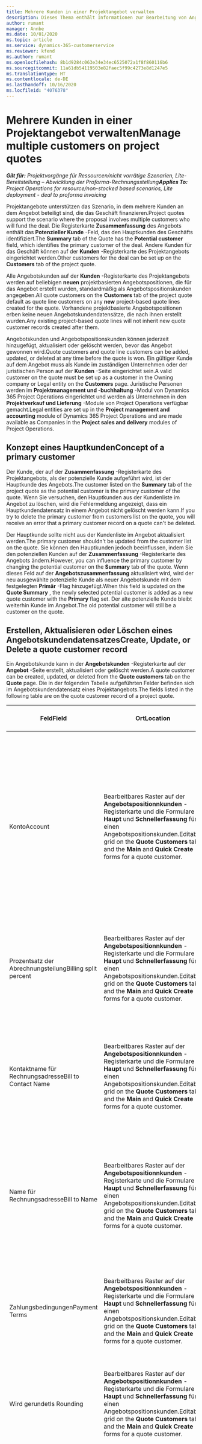 ```yaml
---
title: Mehrere Kunden in einer Projektangebot verwalten
description: Dieses Thema enthält Informationen zur Bearbeitung von Angeboten, an denen mehrere Kunden beteiligt sind, die das Projekt finanzieren.
author: rumant
manager: Annbe
ms.date: 10/01/2020
ms.topic: article
ms.service: dynamics-365-customerservice
ms.reviewer: kfend
ms.author: rumant
ms.openlocfilehash: 8b1d9284c063e34e34ec6525072a1f8f860116b6
ms.sourcegitcommit: 11a61db54119503e82faec5f99c4273e8d1247e5
ms.translationtype: HT
ms.contentlocale: de-DE
ms.lasthandoff: 10/16/2020
ms.locfileid: "4076378"
---
```

# <a name="manage-multiple-customers-on-project-quotes"></a><span data-ttu-id="53499-103">Mehrere Kunden in einer Projektangebot verwalten</span><span class="sxs-lookup"><span data-stu-id="53499-103">Manage multiple customers on project quotes</span></span>

<span data-ttu-id="53499-104">_**Gilt für:** Projektvorgänge für Ressourcen/nicht vorrätige Szenarien, Lite-Bereitstellung – Abwicklung der Proforma-Rechnungsstellung_</span><span class="sxs-lookup"><span data-stu-id="53499-104">_**Applies To:** Project Operations for resource/non-stocked based scenarios, Lite deployment - deal to proforma invoicing_</span></span>

<span data-ttu-id="53499-105">Projektangebote unterstützen das Szenario, in dem mehrere Kunden an dem Angebot beteiligt sind, die das Geschäft finanzieren.</span><span class="sxs-lookup"><span data-stu-id="53499-105">Project quotes support the scenario where the proposal involves multiple customers who will fund the deal.</span></span> <span data-ttu-id="53499-106">Die Registerkarte **Zusammenfassung** des Angebots enthält das **Potenzieller Kunde** -Feld, das den Hauptkunden des Geschäfts identifiziert.</span><span class="sxs-lookup"><span data-stu-id="53499-106">The **Summary** tab of the Quote has the **Potential customer** field, which identifies the primary customer of the deal.</span></span> <span data-ttu-id="53499-107">Andere Kunden für das Geschäft können auf der **Kunden** -Registerkarte des Projektangebots eingerichtet werden.</span><span class="sxs-lookup"><span data-stu-id="53499-107">Other customers for the deal can be set up on the **Customers** tab of the project quote.</span></span>

<span data-ttu-id="53499-108">Alle Angebotskunden auf der **Kunden** -Registerkarte des Projektangebots werden auf beliebigen **neuen** projektbasierten Angebotspositionen, die für das Angebot erstellt wurden, standardmäßig als Angebotspositionskunden angegeben.</span><span class="sxs-lookup"><span data-stu-id="53499-108">All quote customers on the **Customers** tab of the project quote default as quote line customers on any **new** project-based quote lines created for the quote.</span></span> <span data-ttu-id="53499-109">Vorhandene projektbasierte Angebotspositionen erben keine neuen Angebotskundendatensätze, die nach ihnen erstellt wurden.</span><span class="sxs-lookup"><span data-stu-id="53499-109">Any existing project-based quote lines will not inherit new quote customer records created after them.</span></span>

<span data-ttu-id="53499-110">Angebotskunden und Angebotspositionskunden können jederzeit hinzugefügt, aktualisiert oder gelöscht werden, bevor das Angebot gewonnen wird.</span><span class="sxs-lookup"><span data-stu-id="53499-110">Quote customers and quote line customers can be added, updated, or deleted at any time before the quote is won.</span></span> <span data-ttu-id="53499-111">Ein gültiger Kunde auf dem Angebot muss als Kunde im zuständigen Unternehmen oder der juristischen Person auf der **Kunden** -Seite eingerichtet sein.</span><span class="sxs-lookup"><span data-stu-id="53499-111">A valid customer on the quote must be set up as a customer in the Owning company or Legal entity on the **Customers** page.</span></span> <span data-ttu-id="53499-112">Juristische Personen werden im **Projektmanagement und -buchhaltung** -Modul von Dynamics 365 Project Operations eingerichtet und werden als Unternehmen in den **Projektverkauf und Lieferung** -Module von Project Operations verfügbar gemacht.</span><span class="sxs-lookup"><span data-stu-id="53499-112">Legal entities are set up in the **Project management and accounting** module of Dynamics 365 Project Operations and are made available as Companies in the **Project sales and delivery** modules of Project Operations.</span></span>

## <a name="concept-of-a-primary-customer"></a><span data-ttu-id="53499-113">Konzept eines Hauptkunden</span><span class="sxs-lookup"><span data-stu-id="53499-113">Concept of a primary customer</span></span>

<span data-ttu-id="53499-114">Der Kunde, der auf der **Zusammenfassung** -Registerkarte des Projektangebots, als der potenzielle Kunde aufgeführt wird, ist der Hauptkunde des Angebots.</span><span class="sxs-lookup"><span data-stu-id="53499-114">The customer listed on the **Summary** tab of the project quote as the potential customer is the primary customer of the quote.</span></span> <span data-ttu-id="53499-115">Wenn Sie versuchen, den Hauptkunden aus der Kundenliste im Angebot zu löschen, wird die Fehlermeldung angezeigt, dass ein Hauptkundendatensatz in einem Angebot nicht gelöscht werden kann.</span><span class="sxs-lookup"><span data-stu-id="53499-115">If you try to delete the primary customer from customers list on the quote, you will receive an error that a primary customer record on a quote can't be deleted.</span></span>

<span data-ttu-id="53499-116">Der Hauptkunde sollte nicht aus der Kundenliste im Angebot aktualisiert werden.</span><span class="sxs-lookup"><span data-stu-id="53499-116">The primary customer shouldn't be updated from the customer list on the quote.</span></span> <span data-ttu-id="53499-117">Sie können den Hauptkunden jedoch beeinflussen, indem Sie den potenziellen Kunden auf der **Zusammenfassung** -Registerkarte des Angebots ändern.</span><span class="sxs-lookup"><span data-stu-id="53499-117">However, you can influence the primary customer by changing the potential customer on the **Summary** tab of the quote.</span></span> <span data-ttu-id="53499-118">Wenn dieses Feld auf der **Angebotszusammenfassung** aktualisiert wird, wird der neu ausgewählte potenzielle Kunde als neuer Angebotskunde mit dem festgelegten **Primär** -Flag hinzugefügt.</span><span class="sxs-lookup"><span data-stu-id="53499-118">When this field is updated on the **Quote Summary** , the newly selected potential customer is added as a new quote customer with the **Primary** flag set.</span></span> <span data-ttu-id="53499-119">Der alte potenzielle Kunde bleibt weiterhin Kunde im Angebot.</span><span class="sxs-lookup"><span data-stu-id="53499-119">The old potential customer will still be a customer on the quote.</span></span>

## <a name="create-update-or-delete-a-quote-customer-record"></a><span data-ttu-id="53499-120">Erstellen, Aktualisieren oder Löschen eines Angebotskundendatensatzes</span><span class="sxs-lookup"><span data-stu-id="53499-120">Create, Update, or Delete a quote customer record</span></span>

<span data-ttu-id="53499-121">Ein Angebotskunde kann in der **Angebotskunden** -Registerkarte auf der **Angebot** -Seite erstellt, aktualisiert oder gelöscht werden.</span><span class="sxs-lookup"><span data-stu-id="53499-121">A quote customer can be created, updated, or deleted from the **Quote customers** tab on the **Quote** page.</span></span> <span data-ttu-id="53499-122">Die in der folgenden Tabelle aufgeführten Felder befinden sich im Angebotskundendatensatz eines Projektangebots.</span><span class="sxs-lookup"><span data-stu-id="53499-122">The fields listed in the following table are on the quote customer record of a project quote.</span></span>

| <span data-ttu-id="53499-123">**Feld**</span><span class="sxs-lookup"><span data-stu-id="53499-123">**Field**</span></span> | <span data-ttu-id="53499-124">**Ort**</span><span class="sxs-lookup"><span data-stu-id="53499-124">**Location**</span></span> | <span data-ttu-id="53499-125">**Relevanz, Zweck und Anleitung**</span><span class="sxs-lookup"><span data-stu-id="53499-125">**Relevance, purpose, and guidance**</span></span> | <span data-ttu-id="53499-126">**Nachgelagerte Auswirkungen**</span><span class="sxs-lookup"><span data-stu-id="53499-126">**Downstream impact**</span></span> |
| --- | --- | --- | --- |
| <span data-ttu-id="53499-127">Konto</span><span class="sxs-lookup"><span data-stu-id="53499-127">Account</span></span> | <span data-ttu-id="53499-128">Bearbeitbares Raster auf der **Angebotspositionnkunden** -Registerkarte und die Formulare **Haupt** und **Schnellerfassung** für einen Angebotspositionskunden.</span><span class="sxs-lookup"><span data-stu-id="53499-128">Editable grid on the **Quote Customers** tab and the **Main** and **Quick Create** forms for a quote customer.</span></span> | <span data-ttu-id="53499-129">Führt alle aktiven Konten auf.</span><span class="sxs-lookup"><span data-stu-id="53499-129">Lists all the active accounts.</span></span> <span data-ttu-id="53499-130">Dieses Feld wird gesperrt, nachdem der Datensatz erstellt wurde.</span><span class="sxs-lookup"><span data-stu-id="53499-130">This field is locked after the record is created.</span></span> <span data-ttu-id="53499-131">Wenn Sie ihn aktualisieren möchten, löschen Sie den Datensatz und erstellen Sie ihn neu.</span><span class="sxs-lookup"><span data-stu-id="53499-131">If you want to update it, delete the record, and re-create it.</span></span> <span data-ttu-id="53499-132">Wenn Sie Ist-Daten aufgezeichnet haben oder wenn der Angebotskundendatensatz ein Hauptkunde ist, können Sie den Datensatz löschen.</span><span class="sxs-lookup"><span data-stu-id="53499-132">If you have recorded any actuals, or if the quote customer record is a primary customer, you will be allowed to delete the record.</span></span> | <span data-ttu-id="53499-133">Angebotspositionskunden werden als Angebotspositionskunden kopiert, wenn eine Angebotsposition erstellt wird.</span><span class="sxs-lookup"><span data-stu-id="53499-133">Quote customers are copied over as quote line customers when a quote line is created.</span></span> <span data-ttu-id="53499-134">Angebotskunden werden auch zu den Kunden der Projektvertrags kopiert, wenn ein Angebot gewonnen wird.</span><span class="sxs-lookup"><span data-stu-id="53499-134">Quote customers are also copied over to the project contract customers when a quote is won.</span></span> |
| <span data-ttu-id="53499-135">Prozentsatz der Abrechnungsteilung</span><span class="sxs-lookup"><span data-stu-id="53499-135">Billing split percent</span></span> | <span data-ttu-id="53499-136">Bearbeitbares Raster auf der **Angebotspositionnkunden** -Registerkarte und die Formulare **Haupt** und **Schnellerfassung** für einen Angebotspositionskunden.</span><span class="sxs-lookup"><span data-stu-id="53499-136">Editable grid on the **Quote Customers** tab and the **Main** and **Quick Create** forms for a quote customer.</span></span> | <span data-ttu-id="53499-137">Stellen Sie den Prozentsatz jeder nicht in Rechnung gestellten Verkaufstransaktion dar, die diesem Angebotskunden zugeordnet wird.</span><span class="sxs-lookup"><span data-stu-id="53499-137">Represent the percentage of each unbilled sales transaction that will be attributed to this quote customer.</span></span> | <span data-ttu-id="53499-138">Wird zu erstellten neuen Angebotspositionen und zu Projektvertragskunden kopiert.</span><span class="sxs-lookup"><span data-stu-id="53499-138">Copied over to new quote lines created and to project contract customers.</span></span> |
| <span data-ttu-id="53499-139">Kontaktname für Rechnungsadresse</span><span class="sxs-lookup"><span data-stu-id="53499-139">Bill to Contact Name</span></span> | <span data-ttu-id="53499-140">Bearbeitbares Raster auf der **Angebotspositionnkunden** -Registerkarte und die Formulare **Haupt** und **Schnellerfassung** für einen Angebotspositionskunden.</span><span class="sxs-lookup"><span data-stu-id="53499-140">Editable grid on the **Quote Customers** tab and the **Main** and **Quick Create** forms for a quote customer.</span></span> | <span data-ttu-id="53499-141">Dies ist ein Textfeld und sollte verwendet werden, um die Rechnungskontaktperson für diesen Kunden zu identifizieren.</span><span class="sxs-lookup"><span data-stu-id="53499-141">This is a text field and should be used to identify the Invoice contact person for this customer.</span></span> <span data-ttu-id="53499-142">Diese werden standardmäßig aus dem zugehörigen Kontodatensatz übernommen</span><span class="sxs-lookup"><span data-stu-id="53499-142">These are defaulted from the related account record</span></span> | <span data-ttu-id="53499-143">Wird zu Projektvertragskunden kopiert, wenn ein Angebot gewonnen wird, und anschließend in das Feld „Vertragsname für Rechnungsadresse“ auf der Rechnung kopiert, die für diesen Kunden erstellt wurde.</span><span class="sxs-lookup"><span data-stu-id="53499-143">Copied over to project contract customers when a Quote is won and in turn to the Bill to Contract name field on the Invoice that is generated for this customer.</span></span> |
| <span data-ttu-id="53499-144">Name für Rechnungsadresse</span><span class="sxs-lookup"><span data-stu-id="53499-144">Bill to Name</span></span> | <span data-ttu-id="53499-145">Bearbeitbares Raster auf der **Angebotspositionnkunden** -Registerkarte und die Formulare **Haupt** und **Schnellerfassung** für einen Angebotspositionskunden.</span><span class="sxs-lookup"><span data-stu-id="53499-145">Editable grid on the **Quote Customers** tab and the **Main** and **Quick Create** forms for a quote customer.</span></span> | <span data-ttu-id="53499-146">Dieses Textfeld sollte verwendet werden, um die Rechnungskontaktperson für diesen Kunden zu identifizieren.</span><span class="sxs-lookup"><span data-stu-id="53499-146">This text field should be used to identify the invoice contact person for this customer.</span></span> | <span data-ttu-id="53499-147">Wird zum Projektvertragskunden kopiert, wenn ein Angebot gewonnen wird, und anschließend in das Feld **Vertragsname für Rechnungsadresse** auf der Rechnung kopiert, die für diesen Kunden erstellt wurde.</span><span class="sxs-lookup"><span data-stu-id="53499-147">Copied to the project contract customers when a quote is won and in turn to the **Bill to Contract Name** field on the invoice that is generated for this customer.</span></span> |
| <span data-ttu-id="53499-148">Zahlungsbedingungen</span><span class="sxs-lookup"><span data-stu-id="53499-148">Payment Terms</span></span> | <span data-ttu-id="53499-149">Bearbeitbares Raster auf der **Angebotspositionnkunden** -Registerkarte und die Formulare **Haupt** und **Schnellerfassung** für einen Angebotspositionskunden.</span><span class="sxs-lookup"><span data-stu-id="53499-149">Editable grid on the **Quote Customers** tab and the **Main** and **Quick Create** forms for a quote customer.</span></span> | <span data-ttu-id="53499-150">Dies ist ein Optionssatz mit Werten, die standardmäßig aus dem zugehörigen Kontodatensatz stammen.</span><span class="sxs-lookup"><span data-stu-id="53499-150">This is an option set with values that default from the related account record.</span></span> | <span data-ttu-id="53499-151">Wird zum Projektvertragskunden kopiert, wenn ein Angebot gewonnen wird, und anschließend in das Feld **Vertragsname für Rechnungsadresse** auf der Rechnung kopiert, die für diesen Kunden erstellt wurde.</span><span class="sxs-lookup"><span data-stu-id="53499-151">Copied to the project contract customers when a quote is won and in turn to the **Bill to Contract Name** field on the invoice that is generated for this customer.</span></span> |
| <span data-ttu-id="53499-152">Wird gerundet</span><span class="sxs-lookup"><span data-stu-id="53499-152">Is Rounding</span></span> | <span data-ttu-id="53499-153">Bearbeitbares Raster auf der **Angebotspositionnkunden** -Registerkarte und die Formulare **Haupt** und **Schnellerfassung** für einen Angebotspositionskunden.</span><span class="sxs-lookup"><span data-stu-id="53499-153">Editable grid on the **Quote Customers** tab and the **Main** and **Quick Create** forms for a quote customer.</span></span> | <span data-ttu-id="53499-154">Gibt an, ob dieser Kunde ein Standardrundungskunde für dieses Geschäft ist.</span><span class="sxs-lookup"><span data-stu-id="53499-154">Indicates if this customer is a default rounding customer for this deal.</span></span> | <span data-ttu-id="53499-155">Wird an die Projektvertragskunden kopiert, wenn ein Angebot gewonnen wird.</span><span class="sxs-lookup"><span data-stu-id="53499-155">Copied to the project contract customers when a quote is won.</span></span> |
| <span data-ttu-id="53499-156">Zuständiges Unternehmen</span><span class="sxs-lookup"><span data-stu-id="53499-156">Owning Company</span></span> | <span data-ttu-id="53499-157">Bearbeitbares Raster auf der **Angebotspositionnkunden** -Registerkarte und die Formulare **Haupt** und **Schnellerfassung** für einen Angebotspositionskunden.</span><span class="sxs-lookup"><span data-stu-id="53499-157">Editable grid on the **Quote Customers** tab and the **Main** and **Quick Create** forms for a quote customer.</span></span> | <span data-ttu-id="53499-158">Die juristische Person, mit der dieser Kunde innerhalb der **Projektmanagement und -buchhaltung** -Modul eingerichtet ist.</span><span class="sxs-lookup"><span data-stu-id="53499-158">The Legal entity that this customer is set up with in the **Project management and accounting** module.</span></span> <span data-ttu-id="53499-159">Dieses Feld ist schreibgeschützt und auf das zuständige Unternehmen des Angebots selbst festgelegt.</span><span class="sxs-lookup"><span data-stu-id="53499-159">This field is read-only and is set to the owning company of the quote itself.</span></span> <span data-ttu-id="53499-160">Die Liste der Kunden, die in das **Konto** -Feld aufgenommen werden sollen, ist bereits auf die Liste des zuständigen Unternehmens im **Projektmanagement und -buchhaltung** -Modul von Project Operations gefiltert.</span><span class="sxs-lookup"><span data-stu-id="53499-160">The list of customers to add in the **Account** field is already filtered to the list from this owning company in the **Project management and accounting** module of Project Operations.</span></span> | <span data-ttu-id="53499-161">Das zuständige Unternehmen entspricht dem Konzept der juristischen Person im **Projektmanagement und -buchhaltung** -Modul von Project Operations.</span><span class="sxs-lookup"><span data-stu-id="53499-161">The Owning company equates to the concept of Legal entity in the **Project management and accounting** module of Project Operations.</span></span> <span data-ttu-id="53499-162">Alle Kosten und Einnahmen aus diesem Projekt werden im Hauptbuch des zuständigen Unternehmens ausgewiesen.</span><span class="sxs-lookup"><span data-stu-id="53499-162">All costs and revenue accruing from this project is accounted for in the General ledger of the owning company,</span></span> |
| <span data-ttu-id="53499-163">Nicht zu überschreitender Grenzwert</span><span class="sxs-lookup"><span data-stu-id="53499-163">Not-to-exceed limit</span></span> | <span data-ttu-id="53499-164">Bearbeitbares Raster auf der **Angebotspositionnkunden** -Registerkarte und die Formulare **Haupt** und **Schnellerfassung** für einen Angebotspositionskunden.</span><span class="sxs-lookup"><span data-stu-id="53499-164">Editable grid on the **Quote Customers** tab and the **Main** and **Quick Create** forms for a quote customer.</span></span> | <span data-ttu-id="53499-165">Gibt an, ob es ein ausgehandeltes Limit oder eine Obergrenze für den Gesamtbetrag gibt, der diesem Kunden für dieses Engagement in Rechnung gestellt wird.</span><span class="sxs-lookup"><span data-stu-id="53499-165">Indicates if there is a negotiated limit or cap to the overall amount that will be invoiced to this customer for this engagement.</span></span> | <span data-ttu-id="53499-166">Wird an die Projektvertragskunden kopiert, wenn ein Angebot gewonnen wird.</span><span class="sxs-lookup"><span data-stu-id="53499-166">Copied to the project contract customers when a quote is won.</span></span> |

## <a name="editing-billing-split-percentages"></a><span data-ttu-id="53499-167">Bearbeiten von Aufteilungsprozentsätzen</span><span class="sxs-lookup"><span data-stu-id="53499-167">Editing billing split percentages</span></span>

<span data-ttu-id="53499-168">Sie können die Prozentsätze für die Aufteilung der Abrechnung mithilfe der Inline-Rasterbearbeitung bearbeiten.</span><span class="sxs-lookup"><span data-stu-id="53499-168">You can edit the billing split percentages by using the in-line grid edit experience.</span></span> <span data-ttu-id="53499-169">Wenn die Prozentsätze für die Aufteilung der Abrechnung nicht 100 % betragen, tritt ein Fehler auf.</span><span class="sxs-lookup"><span data-stu-id="53499-169">When the billing split percentages don't total 100%, an error will occur.</span></span> <span data-ttu-id="53499-170">Aktualisieren Sie die Seite, nachdem Sie die Prozentsätze für die Aufteilung der Abrechnung aktualisiert haben, um den Fehler zu beheben.</span><span class="sxs-lookup"><span data-stu-id="53499-170">After you update the billing split percentages, refresh the page to remove the error.</span></span>

<span data-ttu-id="53499-171">Sie können auch versuchen, **Gleichmäßig verteilen** im Unterraster des Angebotskunden auszuwählen.</span><span class="sxs-lookup"><span data-stu-id="53499-171">You can also try selecting **Evenly Distribute** on the quote customers' sub-grid.</span></span> <span data-ttu-id="53499-172">Diese Aktion weist allen Angebotskunden Abrechnungssplits zu.</span><span class="sxs-lookup"><span data-stu-id="53499-172">This action allocates billing splits to all quote customers.</span></span> <span data-ttu-id="53499-173">Wenn es einen Rundungsfaktor gibt, wird dieser dem Rundungskunden hinzugefügt.</span><span class="sxs-lookup"><span data-stu-id="53499-173">If there is any rounding factor, that will be added to the rounding customer.</span></span> <span data-ttu-id="53499-174">Einer der Angebotskunden wird immer als Rundungskunde gekennzeichnet.</span><span class="sxs-lookup"><span data-stu-id="53499-174">One of the quote customers is always tagged as the rounding customer.</span></span> <span data-ttu-id="53499-175">Dies bedeutet, dass der Angebotskundendatensatz das **Rundung** -Flag auf **Ja** festgelegt hat.</span><span class="sxs-lookup"><span data-stu-id="53499-175">this means that the quote customer record has the **Rounding** flag set to **Yes**.</span></span> <span data-ttu-id="53499-176">In der Regel ist dies der Hauptkunde des Angebots, dies kann jedoch geändert werden.</span><span class="sxs-lookup"><span data-stu-id="53499-176">Typically this is the primary customer of the quote, but that can be changed.</span></span>